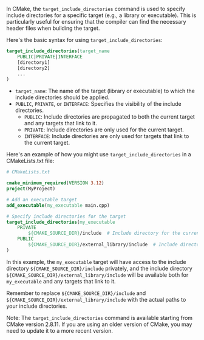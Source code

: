 
In CMake, the `target_include_directories` command is used to specify include directories for a specific target (e.g., a library or executable). This is particularly useful for ensuring that the compiler can find the necessary header files when building the target.

Here's the basic syntax for using `target_include_directories`:

```cmake
target_include_directories(target_name
    PUBLIC|PRIVATE|INTERFACE
    [directory1]
    [directory2]
    ...
)
```

- `target_name`: The name of the target (library or executable) to which the include directories should be applied.
- `PUBLIC`, `PRIVATE`, or `INTERFACE`: Specifies the visibility of the include directories. 
  - `PUBLIC`: Include directories are propagated to both the current target and any targets that link to it.
  - `PRIVATE`: Include directories are only used for the current target.
  - `INTERFACE`: Include directories are only used for targets that link to the current target.

Here's an example of how you might use `target_include_directories` in a CMakeLists.txt file:

```cmake
# CMakeLists.txt

cmake_minimum_required(VERSION 3.12)
project(MyProject)

# Add an executable target
add_executable(my_executable main.cpp)

# Specify include directories for the target
target_include_directories(my_executable
    PRIVATE
        ${CMAKE_SOURCE_DIR}/include  # Include directory for the current target
    PUBLIC
        ${CMAKE_SOURCE_DIR}/external_library/include  # Include directory for the current target and any targets linking to it
)
```

In this example, the `my_executable` target will have access to the include directory `${CMAKE_SOURCE_DIR}/include` privately, and the include directory `${CMAKE_SOURCE_DIR}/external_library/include` will be available both for `my_executable` and any targets that link to it.

Remember to replace `${CMAKE_SOURCE_DIR}/include` and `${CMAKE_SOURCE_DIR}/external_library/include` with the actual paths to your include directories.

Note: The `target_include_directories` command is available starting from CMake version 2.8.11. If you are using an older version of CMake, you may need to update it to a more recent version.